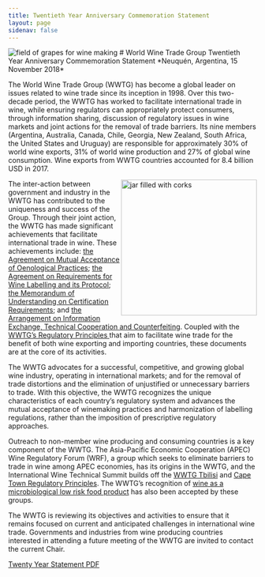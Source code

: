 ```yaml
---
title: Twentieth Year Anniversary Commemoration Statement
layout: page
sidenav: false
---
```

<img src="{{site.baseurl}}/assets/uploads/20-hero.jpg" alt="field of grapes for wine making">
# World Wine Trade Group Twentieth Year Anniversary Commemoration Statement
*Neuquén, Argentina, 15 November 2018*

The World Wine Trade Group (WWTG) has become a global leader on issues related to wine trade since its inception in 1998. Over this two-decade period, the WWTG has worked to facilitate international trade in wine, while ensuring regulators can appropriately protect consumers, through information sharing, discussion of regulatory issues in wine markets and joint actions for the removal of trade barriers. Its nine members (Argentina, Australia, Canada, Chile, Georgia, New Zealand, South Africa, the United States and Uruguay) are responsible for approximately 30% of world wine exports, 31% of world wine production and 27% of global wine consumption. Wine exports from WWTG countries accounted for 8.4 billion USD in 2017.

<img src="{{site.baseurl}}/assets/uploads/verticle-corks.jpg" alt="jar filled with corks" style="width:275px; float:right;">The inter-action between government and industry in the WWTG has contributed to the uniqueness and success of the Group. Through their joint action, the WWTG has made significant achievements that facilitate international trade in wine. These achievements include: <a href="{{site.baseurl}}/mutual-acceptance/">the Agreement on Mutual Acceptance of Oenological Practices</a>; <a href="{{site.baseurl}}/labelling-agreement/">the Agreement on Requirements for Wine Labelling and its Protocol</a>; <a href="{{site.baseurl}}/mou/">the Memorandum of Understanding on Certification Requirements</a>; and <a href="{{site.baseurl}}/assets/uploads/2017-arrangement.pdf">the Arrangement on Information Exchange, Technical Cooperation and Counterfeiting</a>. Coupled with the <a href="{{site.baseurl}}/neuquen-reg-principles/">WWTG’s Regulatory Principles </a>that aim to facilitate wine trade for the benefit of both wine exporting and importing countries, these documents are at the core of its activities.

The WWTG advocates for a successful, competitive, and growing global wine industry, operating in international markets; and for the removal of trade distortions and the elimination of unjustified or unnecessary barriers to trade. With this objective, the WWTG recognizes the unique characteristics of each country’s regulatory system and advances the mutual acceptance of winemaking practices and harmonization of labelling regulations, rather than the imposition of prescriptive regulatory approaches.

Outreach to non-member wine producing and consuming countries is a key component of the WWTG. The Asia-Pacific Economic Cooperation (APEC) Wine Regulatory Forum (WRF), a group which seeks to eliminate barriers to trade in wine among APEC economies, has its origins in the WWTG, and the International Wine Technical Summit builds off the <a href="{{site.baseurl}}/analytical-methodology/">WWTG Tbilisi</a> and <a href="{{site.baseurl}}/cape-town-reg-principles/">Cape Town Regulatory Principles</a>. The WWTG’s recognition of <a href="{{site.baseurl}}/assets/uploads/microbiological-food-safety.pdf">wine as a microbiological low risk food product</a> has also been accepted by these groups.

The WWTG is reviewing its objectives and activities to ensure that it remains focused on current and anticipated challenges in international wine trade. Governments and industries from wine producing countries interested in attending a future meeting of the WWTG are invited to contact the current Chair.

<a class="usa-button" href="{{site.baseurl}}/assets/uploads/20yearstatement.pdf">Twenty Year Statement PDF</a>
